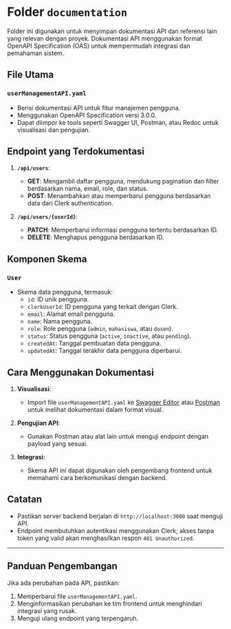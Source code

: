 # Folder `documentation`

Folder ini digunakan untuk menyimpan dokumentasi API dan referensi lain yang relevan dengan proyek. Dokumentasi API menggunakan format OpenAPI Specification (OAS) untuk mempermudah integrasi dan pemahaman sistem.

## File Utama

### `userManagementAPI.yaml`

- Berisi dokumentasi API untuk fitur manajemen pengguna.
- Menggunakan OpenAPI Specification versi 3.0.0.
- Dapat diimpor ke tools seperti Swagger UI, Postman, atau Redoc untuk visualisasi dan pengujian.

## Endpoint yang Terdokumentasi

1. **`/api/users`**:

   - **GET**: Mengambil daftar pengguna, mendukung pagination dan filter berdasarkan nama, email, role, dan status.
   - **POST**: Menambahkan atau memperbarui pengguna berdasarkan data dari Clerk authentication.

2. **`/api/users/{userId}`**:
   - **PATCH**: Memperbarui informasi pengguna tertentu berdasarkan ID.
   - **DELETE**: Menghapus pengguna berdasarkan ID.

## Komponen Skema

### `User`

- Skema data pengguna, termasuk:
  - `id`: ID unik pengguna.
  - `clerkUserId`: ID pengguna yang terkait dengan Clerk.
  - `email`: Alamat email pengguna.
  - `name`: Nama pengguna.
  - `role`: Role pengguna (`admin`, `mahasiswa`, atau `dosen`).
  - `status`: Status pengguna (`active`, `inactive`, atau `pending`).
  - `createdAt`: Tanggal pembuatan data pengguna.
  - `updatedAt`: Tanggal terakhir data pengguna diperbarui.

## Cara Menggunakan Dokumentasi

1. **Visualisasi**:
   - Import file `userManagementAPI.yaml` ke [Swagger Editor](https://editor.swagger.io/) atau [Postman](https://www.postman.com/) untuk melihat dokumentasi dalam format visual.
2. **Pengujian API**:

   - Gunakan Postman atau alat lain untuk menguji endpoint dengan payload yang sesuai.

3. **Integrasi**:
   - Skema API ini dapat digunakan oleh pengembang frontend untuk memahami cara berkomunikasi dengan backend.

## Catatan

- Pastikan server backend berjalan di `http://localhost:3000` saat menguji API.
- Endpoint membutuhkan autentikasi menggunakan Clerk; akses tanpa token yang valid akan menghasilkan respon `401 Unauthorized`.

---

## Panduan Pengembangan

Jika ada perubahan pada API, pastikan:

1. Memperbarui file `userManagementAPI.yaml`.
2. Menginformasikan perubahan ke tim frontend untuk menghindari integrasi yang rusak.
3. Menguji ulang endpoint yang terpengaruh.
